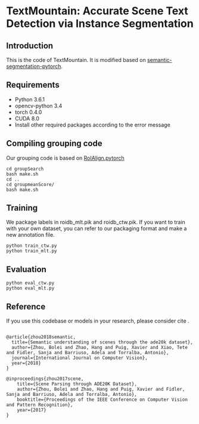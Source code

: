 # TextMountain: Accurate Scene Text Detection via Instance Segmentation

## Introduction
This is the code of TextMountain. It is modified based on [semantic-segmentation-pytorch](https://github.com/open-mmlab/mmdetection).

## Requirements
* Python 3.6.1
* opencv-python 3.4
* torch 0.4.0
* CUDA 8.0
* Install other required packages according to the error message

## Compiling grouping code
Our grouping code is based on [RoIAlign.pytorch](https://github.com/longcw/RoIAlign.pytorch)
```
cd groupSearch
bash make.sh
cd ..
cd groupmeanScore/
bash make.sh
```

## Training
We package labels in roidb_mlt.pik and roidb_ctw.pik. If you want to train with your own dataset, you can refer to our packaging format and make a new annotation file.
```
python train_ctw.py
python train_mlt.py
```

## Evaluation
```
python eval_ctw.py
python eval_mlt.py
```
## Reference

If you use this codebase or models in your research, please consider cite .

```

@article{zhou2018semantic,
  title={Semantic understanding of scenes through the ade20k dataset},
  author={Zhou, Bolei and Zhao, Hang and Puig, Xavier and Xiao, Tete and Fidler, Sanja and Barriuso, Adela and Torralba, Antonio},
  journal={International Journal on Computer Vision},
  year={2018}
}

@inproceedings{zhou2017scene,
    title={Scene Parsing through ADE20K Dataset},
    author={Zhou, Bolei and Zhao, Hang and Puig, Xavier and Fidler, Sanja and Barriuso, Adela and Torralba, Antonio},
    booktitle={Proceedings of the IEEE Conference on Computer Vision and Pattern Recognition},
    year={2017}
}
```

